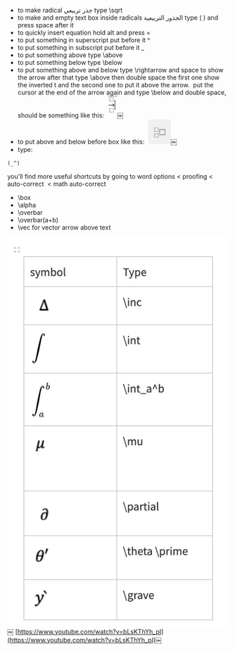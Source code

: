 * to make radical جذر تربيعي type \sqrt
* to make and empty text box inside radicals الجذور التربيعية type ( ) and press space after it
* to quickly insert equation hold alt and press =
* to put something in superscript put before it ^ 
* to put something in subscript put before it _
* to put something above type \above
* to put something below type \below
* to put something above and below type \rightarrow and space to show the arrow after that type \above then double space the first one show the inverted t and the second one to put it above the arrow. 
put the cursor at the end of the arrow again and type \below and double space, should be something like this: 
![image](0BD677D3-047B-4AA0-AA68-9CE7325FB4D2.jpg)￼
* to put above and below before box like this: 
![image](8B9AC6ED-112A-4B9A-9587-ACDA7027648C.jpg)￼
* type: 
```plaintext
(_^)
```
you'll find more useful shortcuts by going to word options < proofing < auto-correct  < math auto-correct
* \box
* \alpha
* \overbar
* \overbar(a+b)
* \vec for vector arrow above text

![image](29D37A12-D2A7-46B4-B066-67124B181EC6.jpg)￼
[https://www.youtube.com/watch?v=bLsKThYh_pI](https://www.youtube.com/watch?v=bLsKThYh_pI)￼





